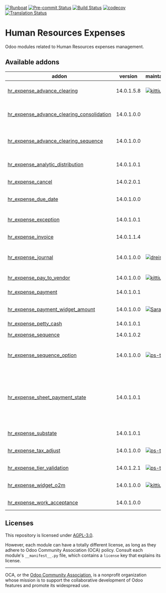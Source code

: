 
[![Runboat](https://img.shields.io/badge/runboat-Try%20me-875A7B.png)](https://runboat.odoo-community.org/builds?repo=OCA/hr-expense&target_branch=14.0)
[![Pre-commit Status](https://github.com/OCA/hr-expense/actions/workflows/pre-commit.yml/badge.svg?branch=14.0)](https://github.com/OCA/hr-expense/actions/workflows/pre-commit.yml?query=branch%3A14.0)
[![Build Status](https://github.com/OCA/hr-expense/actions/workflows/test.yml/badge.svg?branch=14.0)](https://github.com/OCA/hr-expense/actions/workflows/test.yml?query=branch%3A14.0)
[![codecov](https://codecov.io/gh/OCA/hr-expense/branch/14.0/graph/badge.svg)](https://codecov.io/gh/OCA/hr-expense)
[![Translation Status](https://translation.odoo-community.org/widgets/hr-expense-14-0/-/svg-badge.svg)](https://translation.odoo-community.org/engage/hr-expense-14-0/?utm_source=widget)

<!-- /!\ do not modify above this line -->

# Human Resources Expenses

Odoo modules related to Human Resources expenses management.

<!-- /!\ do not modify below this line -->

<!-- prettier-ignore-start -->

[//]: # (addons)

Available addons
----------------
addon | version | maintainers | summary
--- | --- | --- | ---
[hr_expense_advance_clearing](hr_expense_advance_clearing/) | 14.0.1.5.8 | [![kittiu](https://github.com/kittiu.png?size=30px)](https://github.com/kittiu) | Employee Advance and Clearing
[hr_expense_advance_clearing_consolidation](hr_expense_advance_clearing_consolidation/) | 14.0.1.0.0 |  | HR Expense Advance Clearing Consolidation
[hr_expense_advance_clearing_sequence](hr_expense_advance_clearing_sequence/) | 14.0.1.0.0 |  | HR Expense Advance Clearing Sequence
[hr_expense_analytic_distribution](hr_expense_analytic_distribution/) | 14.0.1.0.1 |  | HR Expense Analytic Distribution
[hr_expense_cancel](hr_expense_cancel/) | 14.0.2.0.1 |  | Hr expense cancel
[hr_expense_due_date](hr_expense_due_date/) | 14.0.1.0.0 |  | Dedicated due date used for HR Expense Sheet
[hr_expense_exception](hr_expense_exception/) | 14.0.1.0.1 |  | Custom exceptions on expense report
[hr_expense_invoice](hr_expense_invoice/) | 14.0.1.1.4 |  | Supplier invoices on HR expenses
[hr_expense_journal](hr_expense_journal/) | 14.0.1.0.0 | [![dreispt](https://github.com/dreispt.png?size=30px)](https://github.com/dreispt) | Set the Journal for the payment type used to pay the expense
[hr_expense_pay_to_vendor](hr_expense_pay_to_vendor/) | 14.0.1.0.0 | [![kittiu](https://github.com/kittiu.png?size=30px)](https://github.com/kittiu) | HR Expense - Pay To Vendor
[hr_expense_payment](hr_expense_payment/) | 14.0.1.0.1 |  | HR Expense Payment
[hr_expense_payment_widget_amount](hr_expense_payment_widget_amount/) | 14.0.1.0.0 | [![Saran440](https://github.com/Saran440.png?size=30px)](https://github.com/Saran440) | HR Expense Payment Widget Amount
[hr_expense_petty_cash](hr_expense_petty_cash/) | 14.0.1.0.1 |  | Petty Cash
[hr_expense_sequence](hr_expense_sequence/) | 14.0.1.0.2 |  | HR expense sequence
[hr_expense_sequence_option](hr_expense_sequence_option/) | 14.0.1.0.0 | [![ps-tubtim](https://github.com/ps-tubtim.png?size=30px)](https://github.com/ps-tubtim) | Manage sequence options for hr.expense.sheet
[hr_expense_sheet_payment_state](hr_expense_sheet_payment_state/) | 14.0.1.0.1 |  | Backport of the Payment Status (payment_state field) in Expense Report which is introduced in Odoo Community Version 15.0
[hr_expense_substate](hr_expense_substate/) | 14.0.1.0.1 |  | Expense Report Sub State
[hr_expense_tax_adjust](hr_expense_tax_adjust/) | 14.0.1.0.0 | [![ps-tubtim](https://github.com/ps-tubtim.png?size=30px)](https://github.com/ps-tubtim) | Allow to edit tax amount on expenses
[hr_expense_tier_validation](hr_expense_tier_validation/) | 14.0.1.2.1 | [![ps-tubtim](https://github.com/ps-tubtim.png?size=30px)](https://github.com/ps-tubtim) | Expense Tier Validation
[hr_expense_widget_o2m](hr_expense_widget_o2m/) | 14.0.1.0.0 | [![kittiu](https://github.com/kittiu.png?size=30px)](https://github.com/kittiu) | HR Expense one2many widget
[hr_expense_work_acceptance](hr_expense_work_acceptance/) | 14.0.1.0.0 |  | Expense Work Acceptance

[//]: # (end addons)

<!-- prettier-ignore-end -->

## Licenses

This repository is licensed under [AGPL-3.0](LICENSE).

However, each module can have a totally different license, as long as they adhere to Odoo Community Association (OCA)
policy. Consult each module's `__manifest__.py` file, which contains a `license` key
that explains its license.

----
OCA, or the [Odoo Community Association](http://odoo-community.org/), is a nonprofit
organization whose mission is to support the collaborative development of Odoo features
and promote its widespread use.
